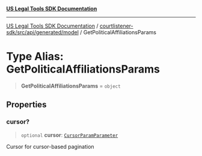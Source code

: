[**US Legal Tools SDK Documentation**](../../../../../../README.md)

***

[US Legal Tools SDK Documentation](../../../../../../README.md) / [courtlistener-sdk/src/api/generated/model](../README.md) / GetPoliticalAffiliationsParams

# Type Alias: GetPoliticalAffiliationsParams

> **GetPoliticalAffiliationsParams** = `object`

## Properties

### cursor?

> `optional` **cursor**: [`CursorParamParameter`](CursorParamParameter.md)

Cursor for cursor-based pagination
